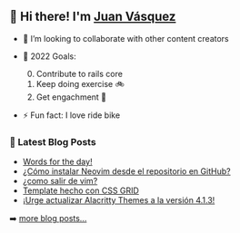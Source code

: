 ## 👋 Hi there! I'm [Juan Vásquez](https://twitter.com/juanvqz_)

- 👯 I’m looking to collaborate with other content creators
- 🥅 2022 Goals:

  0. Contribute to rails core
  1. Keep doing exercise :bike:
  2. Get engachment 💍
- ⚡ Fun fact: I love ride bike

### 📕 Latest Blog Posts

<!-- BLOG-POST-LIST:START -->
- [Words for the day!](https://juanvasquez.dev/english/2022/01/06/english-idioms/)
- [¿Cómo instalar Neovim desde el repositorio en GitHub?](https://juanvasquez.dev/vim/2021/12/03/como-instalar-neovim-desde-el-repositorio-en-github/)
- [¿como salir de vim?](https://juanvasquez.dev/vim/2021/10/06/como-salir-de-vim/)
- [Template hecho con CSS GRID](https://juanvasquez.dev/css/2021/10/05/probando-css-grid/)
- [¡Urge actualizar Alacritty Themes a la versión 4.1.3!](https://juanvasquez.dev/alacritty/2021/09/28/alacritty-themes-4-1-3-release/)
<!-- BLOG-POST-LIST:END -->

➡️ [more blog posts...](https://juanvasquez.dev)

